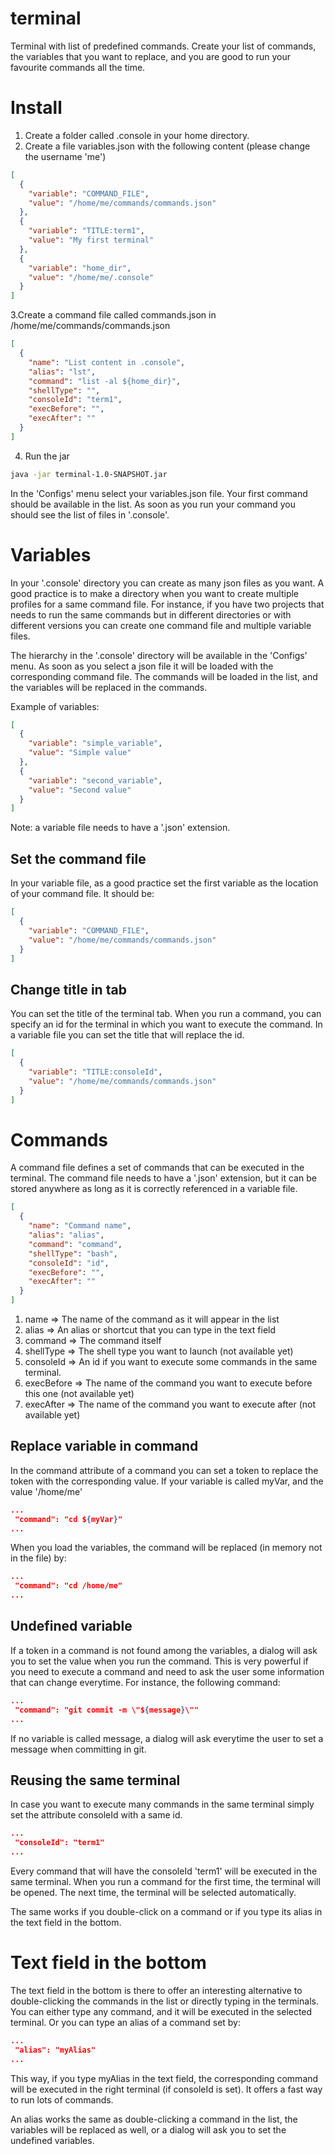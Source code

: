 # terminal

Terminal with list of predefined commands. Create your list of commands, the variables that you want to replace, and you
are good to run your favourite commands all the time.

# Install

1. Create a folder called .console in your home directory.
2. Create a file variables.json with the following content (please change the username 'me')

```json
[
  {
    "variable": "COMMAND_FILE",
    "value": "/home/me/commands/commands.json"
  },
  {
    "variable": "TITLE:term1",
    "value": "My first terminal"
  },
  {
    "variable": "home_dir",
    "value": "/home/me/.console"
  }
]
```

3.Create a command file called commands.json in /home/me/commands/commands.json

```json
[
  {
    "name": "List content in .console",
    "alias": "lst",
    "command": "list -al ${home_dir}",
    "shellType": "",
    "consoleId": "term1",
    "execBefore": "",
    "execAfter": ""
  }
]
```

4. Run the jar

```bash
java -jar terminal-1.0-SNAPSHOT.jar
```

In the 'Configs' menu select your variables.json file. Your first command should be available in the list. As soon as you run
your command you should see the list of files in '.console'.

# Variables

In your '.console' directory you can create as many json files as you want. A good practice is to make a directory when
you want to create multiple profiles for a same command file. For instance, if you have two projects that needs to run
the same commands but in different directories or with different versions you can create one command file and multiple
variable files.

The hierarchy in the '.console' directory will be available in the 'Configs' menu. As soon as you select a json file it will
be loaded with the corresponding command file. The commands will be loaded in the list, and the variables will be
replaced in the commands.

Example of variables:

```json
[
  {
    "variable": "simple_variable",
    "value": "Simple value"
  },
  {
    "variable": "second_variable",
    "value": "Second value"
  }
]
```

Note: a variable file needs to have a '.json' extension.

## Set the command file

In your variable file, as a good practice set the first variable as the location of your command file. It should be:

```json
[
  {
    "variable": "COMMAND_FILE",
    "value": "/home/me/commands/commands.json"
  }
]
```

## Change title in tab

You can set the title of the terminal tab. When you run a command, you can specify an id for the terminal in which you
want to execute the command. In a variable file you can set the title that will replace the id.

```json
[
  {
    "variable": "TITLE:consoleId",
    "value": "/home/me/commands/commands.json"
  }
]
```

# Commands

A command file defines a set of commands that can be executed in the terminal. The command file needs to have a '.json'
extension, but it can be stored anywhere as long as it is correctly referenced in a variable file.

```json
[
  {
    "name": "Command name",
    "alias": "alias",
    "command": "command",
    "shellType": "bash",
    "consoleId": "id",
    "execBefore": "",
    "execAfter": ""
  }
]
```

1. name => The name of the command as it will appear in the list
2. alias => An alias or shortcut that you can type in the text field
3. command => The command itself
4. shellType => The shell type you want to launch (not available yet)
5. consoleId => An id if you want to execute some commands in the same terminal.   
6. execBefore => The name of the command you want to execute before this one (not available yet)
7. execAfter => The name of the command you want to execute after (not available yet)

## Replace variable in command
In the command attribute of a command you can set a token to replace the token with the corresponding value.
If your variable is called myVar, and the value '/home/me'
```json
...
 "command": "cd ${myVar}"
...
```
When you load the variables, the command will be replaced (in memory not in the file) by:
```json
...
 "command": "cd /home/me"
...
```

## Undefined variable
If a token in a command is not found among the variables, a dialog will ask you to set the value when you run the command.
This is very powerful if you need to execute a command and need to ask the user some information that can change everytime.
For instance, the following command:
```json
...
 "command": "git commit -m \"${message}\""
...
```
If no variable is called message, a dialog will ask everytime the user to set a message when committing in git.

## Reusing the same terminal
In case you want to execute many commands in the same terminal simply set the attribute consoleId with a same id.
```json
...
 "consoleId": "term1"
...
```
Every command that will have the consoleId 'term1' will be executed in the same terminal. When you run a command for the first time, the terminal will be opened.
The next time, the terminal will be selected automatically.

The same works if you double-click on a command or if you type its alias in the text field in the bottom.

# Text field in the bottom
The text field in the bottom is there to offer an interesting alternative to double-clicking the commands in the list or directly typing in the terminals.
You can either type any command, and it will be executed in the selected terminal. Or you can type an alias of a command set by:
```json
...
 "alias": "myAlias"
...
```
This way, if you type myAlias in the text field, the corresponding command will be executed in the right terminal (if consoleId is set).
It offers a fast way to run lots of commands.

An alias works the same as double-clicking a command in the list, the variables will be replaced as well, or a dialog will ask you to set the undefined variables.